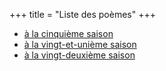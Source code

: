 +++
title = "Liste des poèmes"
+++

- [à la cinquième saison](../seasons/5_cinquieme_saison/l_automne_est_venu)
- [à la vingt-et-unième saison](../seasons/21_vingt_et_unieme_saison/destruction)
- [à la vingt-deuxième saison](../seasons/22_vingt_deuxieme_saison/l_automne_est_venu)